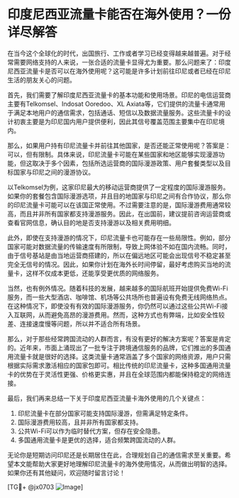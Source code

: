 # 印度尼西亚流量卡能否在海外使用？一份详尽解答

在当今这个全球化的时代，出国旅行、工作或者学习已经变得越来越普遍。对于经常需要网络支持的人来说，一张合适的流量卡显得尤为重要。那么问题来了：印度尼西亚流量卡是否可以在海外使用呢？这可能是许多计划前往印尼或者已经在印尼生活的朋友关心的问题。

首先，我们需要了解印度尼西亚流量卡的基本功能和使用场景。印尼的电信运营商主要有Telkomsel、Indosat Ooredoo、XL Axiata等，它们提供的流量卡通常用于满足本地用户的通信需求，包括通话、短信以及数据流量服务。这些流量卡的设计初衷主要是为印尼国内用户提供便利，因此其信号覆盖范围主要集中在印尼境内。

那么，如果用户持有印尼流量卡并前往其他国家，是否还能正常使用呢？答案是：可以，但有限制。具体来说，印尼流量卡可能在某些国家和地区能够实现漫游功能，但这取决于多个因素，包括所选运营商的国际漫游政策、用户套餐类型以及目标国家与印尼之间的漫游协议。

以Telkomsel为例，这家印尼最大的移动运营商提供了一定程度的国际漫游服务。如果你的套餐包含国际漫游选项，并且目的地国家与印尼之间有合作协议，那么你的印尼流量卡可能可以在该国正常使用。不过需要注意的是，国际漫游费用通常较高，而且并非所有国家都支持漫游服务。因此，在出国前，建议提前咨询运营商或查看官网信息，确认目的地是否支持漫游以及相关费用明细。

此外，即使在支持漫游的情况下，印尼流量卡也可能存在一些局限性。例如，部分国家可能对数据流量的传输速度有所限制，导致上网体验不如在国内流畅。同时，由于信号基站是由当地运营商搭建的，所以在偏远地区可能会出现信号不稳定甚至完全无信号的情况。因此，如果你计划在海外长时间停留，最好考虑购买当地的流量卡，这样不仅成本更低，还能享受更优质的网络服务。

当然，也有例外情况。随着科技的发展，越来越多的国际航班开始提供免费Wi-Fi服务，而一些大型酒店、咖啡馆、机场等公共场所也普遍设有免费无线网络热点。在这种情况下，即使没有有效的国际漫游服务，你仍然可以通过这些公共Wi-Fi接入互联网，从而避免高昂的漫游费用。然而，这种方式也有弊端，比如安全性较差、连接速度慢等问题，所以并不适合所有场景。

那么，对于那些经常跨国流动的人群而言，有没有更好的解决方案呢？答案是肯定的。近年来，市面上涌现出了一批专注于跨境通信服务的品牌，它们推出的多国通用流量卡就是很好的选择。这类流量卡通常涵盖了多个国家的网络资源，用户只需根据实际需求激活相应的国家包即可。相比传统的印尼流量卡，这种多国通用流量卡的优势在于灵活性更强、价格更实惠，并且在全球范围内都能保持稳定的网络连接。

最后，我们再来总结一下关于印度尼西亚流量卡海外使用的几个关键点：

1. 印尼流量卡在部分国家可能支持国际漫游，但需满足特定条件。
2. 国际漫游费用较高，且并非所有国家都支持。
3. 公共Wi-Fi可以作为临时替代方案，但存在安全隐患。
4. 多国通用流量卡是更优的选择，适合频繁跨国流动的人群。

无论你是短期访问印尼还是长期居住在此，合理规划自己的通信需求至关重要。希望本文能帮助大家更好地理解印尼流量卡的海外使用情况，从而做出明智的选择。如果你还有其他疑问，欢迎随时留言讨论！

[TG💪+ @jx0703 ![Image](https://github.com/user-attachments/assets/dbca1d08-cadb-493c-b0ec-ad6f7a83f270)]